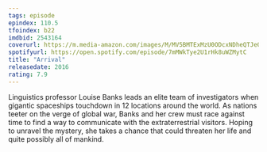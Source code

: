 ```yaml
---
tags: episode
epindex: 110.5
tfoindex: b22
imdbid: 2543164
coverurl: https://m.media-amazon.com/images/M/MV5BMTExMzU0ODcxNDheQTJeQWpwZ15BbWU4MDE1OTI4MzAy._V1_SX202_CR0,0,202,300_.jpg
spotifyurl: https://open.spotify.com/episode/7mMWkTye2U1rHk8uWZMytC
title: "Arrival"
releasedate: 2016
rating: 7.9
---
```


Linguistics professor Louise Banks leads an elite team of investigators when gigantic spaceships touchdown in 12 locations around the world. As nations teeter on the verge of global war, Banks and her crew must race against time to find a way to communicate with the extraterrestrial visitors. Hoping to unravel the mystery, she takes a chance that could threaten her life and quite possibly all of mankind.